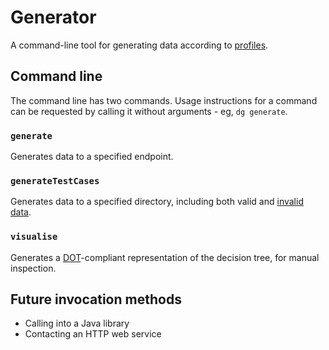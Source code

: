 # Generator

A command-line tool for generating data according to [profiles](../docs/Profiles.md).

## Command line

The command line has two commands. Usage instructions for a command can be requested by calling it without arguments - eg, `dg generate`.

### `generate`

Generates data to a specified endpoint.

### `generateTestCases`

Generates data to a specified directory, including both valid and [invalid data](./docs/DeliberateViolation.md).

### `visualise`

Generates a [DOT](https://en.wikipedia.org/wiki/DOT_(graph_description_language))-compliant representation of the decision tree, for manual inspection.

## Future invocation methods

* Calling into a Java library
* Contacting an HTTP web service
